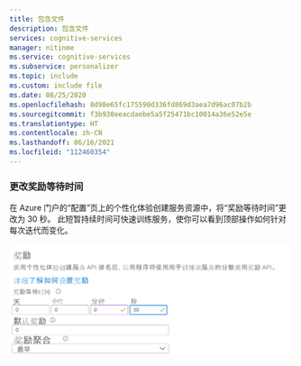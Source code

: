 ```yaml
---
title: 包含文件
description: 包含文件
services: cognitive-services
manager: nitinme
ms.service: cognitive-services
ms.subservice: personalizer
ms.topic: include
ms.custom: include file
ms.date: 08/25/2020
ms.openlocfilehash: 8d98e65fc175590d336fd869d3aea7d96ac07b2b
ms.sourcegitcommit: f3b930eeacdaebe5a5f25471bc10014a36e52e5e
ms.translationtype: HT
ms.contentlocale: zh-CN
ms.lasthandoff: 06/16/2021
ms.locfileid: "112460354"
---
```

### <a name="change-the-reward-wait-time"></a>更改奖励等待时间

在 Azure 门户的“配置”页上的个性化体验创建服务资源中，将“奖励等待时间”更改为 30 秒。  此短暂持续时间可快速训练服务，使你可以看到顶部操作如何针对每次迭代而变化。

![更改奖励等待时间](../media/settings/configure-reward-wait-time.png)

